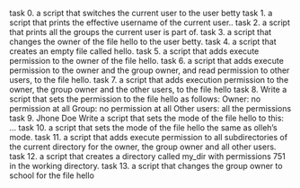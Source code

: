 task 0.  a script that switches the current user to the user betty
task 1.  a script that prints the effective username of the current user..
task 2.  a script that prints all the groups the current user is part of.
task 3.  a script that changes the owner of the file hello to the user betty.
task 4.  a script that creates an empty file called hello.
task 5.  a script that adds execute permission to the owner of the file hello.
task 6.  a script that adds execute permission to the owner and the group owner, and read permission to other users, to          the file hello.
task 7.  a script that adds execution permission to the owner, the group owner and the other users, to the file hello
task 8.  Write a script that sets the permission to the file hello as follows:
         Owner: no permission at all
         Group: no permission at all
         Other users: all the permissions
task 9.  Jhone Doe Write a script that sets the mode of the file hello to this: ...
task 10. a script that sets the mode of the file hello the same as olleh’s mode.
task 11. a script that adds execute permission to all subdirectories of the current directory for the owner, the group           owner and all other users.
task 12. a script that creates a directory called my_dir with permissions 751 in the working directory.
task 13. a script that changes the group owner to school for the file hello
